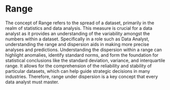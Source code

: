 # Range

The concept of Range refers to the spread of a dataset, primarily in the realm of statistics and data analysis. This measure is crucial for a data analyst as it provides an understanding of the variability amongst the numbers within a dataset. Specifically in a role such as Data Analyst, understanding the range and dispersion aids in making more precise analyses and predictions. Understanding the dispersion within a range can highlight anomalies, identify standard norms, and form the foundation for statistical conclusions like the standard deviation, variance, and interquartile range. It allows for the comprehension of the reliability and stability of particular datasets, which can help guide strategic decisions in many industries. Therefore, range under dispersion is a key concept that every data analyst must master.